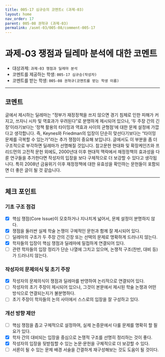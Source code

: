 ```yaml
---
title: 005-17 심규승의 코멘트c (과제-03) 
layout: home
nav_order: 17
parent: 005-08 권혁규 (과제-03)
permalink: /asmt-03/005-08/comment-005-17
---
```


# 과제-03 쟁점과 딜레마 분석에 대한 코멘트

- 대상과제: `과제-03 쟁점과 딜레마 분석`
- 코멘트를 제공하는 학생: `005-17 심규승(작성자)` 
- 코멘트를 받는 학생: `005-08 권혁규(코멘트를 받는 학생 이름)` 

---

## 코멘트

글에서 제시하는 딜레마는 “정부가 재정정책을 쓰지 않으면 경기 침체로 인한 피해가 커지고, 쓰자니 시차 및 역효과가 우려된다”로 분명하게 제시되어 있으나, ‘두 주장 간의 긴장’이라기보다는 ‘정책 활용의 타이밍과 역효과 사이의 균형점’에 대한 문제 설정에 가깝다고 생각합니다. 즉, Keynes와 Friedman의 입장이 단순히 맞선다기보다는 “타이밍 문제를 극복할 수 있는가”라는 추가 쟁점이 중요해 보입니다. 글에서도 이 부분을 좀 더 구조적으로 부각하면 딜레마가 선명해질 것입니다. 참고문헌 현대화 및 확장케인즈와 프리드먼의 고전적 문헌 외에도, 2000년대 이후 현대적 맥락에서 재정정책의 효과성을 다룬 연구들을 추가한다면 작성자의 입장을 보다 구체적으로 더 보강할 수 있다고 생각됩니다. 특히 2008년 금융위기 이후 재정정책에 대한 유효성을 확인하는 문헌들이 포함되면 더 좋은 글이 될 것 같습니다.

---

## 체크 포인트

### **기초 구조 점검**
- [x] 핵심 쟁점(Core Issue)이 모호하거나 지나치게 넓어서, 문제 설정이 분명하지 않다.
- [x] 쟁점을 둘러싼 실제 학술 논쟁이 구체적인 문헌과 함께 잘 제시되어 있다.
- [ ] 딜레마의 구조가 두 주장 간의 긴장 또는 선택의 문제로 명확하게 드러나지 않는다.
- [x] 학자들의 입장이 핵심 쟁점과 딜레마에 밀접하게 연결되어 있다.
- [ ] 관련 학자들의 입장 정리가 단순 나열에 그치고 있으며, 논쟁적 구조(찬반, 대비 등)가 드러나지 않는다.

### **작성자의 문제의식 및 초기 주장**
- [x] 작성자의 문제의식이 쟁점과 딜레마를 반영하여 논리적으로 연결되어 있다.
- [ ] 작성자의 초기 주장이 제시되어 있으나, 그것이 본문에서 제시된 학술 논쟁과 어떤 방식으로 연결되는지가 불분명하다.
- [ ] 초기 주장이 학자들의 논의 사이에서 스스로의 입장을 잘 구성하고 있다.

### **개선 방향 제안**
- [ ] 핵심 쟁점을 좁고 구체적으로 설정하여, 실제 논증문에서 다룰 문제를 명확히 할 필요가 있다.
- [x] 학자 간의 대비되는 입장을 중심으로 논쟁적 구조를 선명히 정리하는 것이 좋다.
- [x] 작성자의 입장을 뒷받침할 수 있는 논문·문헌을 구체적으로 더 보강할 수 있다.
- [ ] 서론이 될 수 있는 문제 배경 서술을 간결하게 재구성해보는 것도 도움이 될 것이다.
